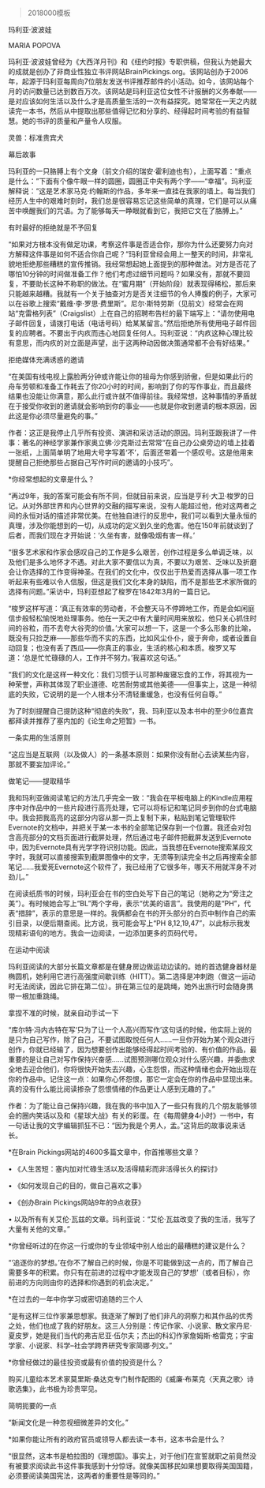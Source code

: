 # 
> 2018000模板



玛利亚·波波娃


MARIA POPOVA


玛利亚·波波娃曾经为《大西洋月刊》和《纽约时报》专职供稿，但我认为她最大的成就是创办了非商业性独立书评网站BrainPickings.org。该网站创办于2006年，起源于玛利亚每周向7位朋友发送书评推荐邮件的小活动。如今，该网站每个月的访问数量已达到数百万次。该网站是玛利亚这位女性不计报酬的义务奉献——是对应该如何生活以及什么才是高质量生活的一次有益探究。她常常在一天之内就读完一本书，然后从中提取出那些值得记忆和分享的、经得起时间考验的有益智慧。她的书评的质量和产量令人叹服。

灵兽：标准贵宾犬


幕后故事

玛利亚的一只胳膊上有个文身（前文介绍的瑞安·霍利迪也有），上面写着：“重点是什么：”下面有个像牛眼一样的圆圈，圆圈正中央有两个字——“幸福”。玛利亚解释说：“这是艺术家马克·约翰斯的作品，多年来一直挂在我家的墙上。每当我们经历人生中的艰难时刻时，我们总是很容易忘记这些简单的真理，它们是可以从痛苦中唤醒我们的咒语。为了能够每天一睁眼就看到它，我把它文在了胳膊上。”


有时最好的拒绝就是不予回复

“如果对方根本没有做足功课，考察这件事是否适合你，那你为什么还要努力向对方解释这件事是如何不适合你自己呢？”玛利亚曾经会用上一整天的时间，非常礼貌地拒绝那些糟糕的宣传推销。我经常想起她上面提到的那种做法。对方是否花了哪怕10分钟的时间做准备工作？他们考虑过细节问题吗？如果没有，那就不要回复，不要助长这种不称职的做法。在“蜜月期”（开始阶段）就表现得稀松，那后来只能越来越糟。我就有一个关于抽查对方是否关注细节的令人捧腹的例子，大家可以在谷歌上搜索“戴维·李·罗思·费里斯”。尼尔·斯特劳斯（见前文）经常会在网站“克雷格列表”（Craigslist）上在自己的招聘布告栏的最下端写上：“请勿使用电子邮件回复，请拨打电话（电话号码）给某某留言。”然后拒绝所有使用电子邮件回复的应聘者。不要出于内疚而违心地回复任何人。玛利亚说：“内疚这种心理比较有意思，而内疚的对立面是声望，出于这两种动因做决策通常都不会有好结果。”


拒绝媒体充满诱惑的邀请

“在美国有线电视上露脸两分钟或许能让你的祖母为你感到骄傲，但是如果此行的舟车劳顿和准备工作耗去了你20小时的时间，影响到了你的写作事业，而且最终结果也没能让你满意，那么此行或许就不值得前往。我经常想，这种事情的矛盾就在于接受你收到的邀请就会影响到你的事业——也就是你收到邀请的根本原因，因此这是你必须尽量避免的事。”


作者：这正是我停止几乎所有投资、演讲和采访活动的原因。玛利亚跟我讲了一件事：著名的神经学家兼作家奥立佛·沙克斯过去常常“在自己办公桌旁边的墙上挂着一张纸，上面简单明了地用大号字写着‘不’，后面还带着一个感叹号。这是他用来提醒自己拒绝那些占据自己写作时间的邀请的小技巧”。



*你经常想起的文章是什么？

“再过9年，我的答案可能会有所不同，但就目前来说，应当是亨利·大卫·梭罗的日记。从对外部世界和内心世界的交融的描写来说，没有人能超过他，他对这两者之间的永恒对话的描述非常优美。在他独自进行的反思中，我们可以看到大量永恒的真理，涉及你能想到的一切，从成功的定义到久坐的危害。他在150年前就谈到了后者，而我们现在才开始说：‘久坐有害，就像吸烟有害一样。’

“很多艺术家和作家会感叹自己的工作是多么艰苦，创作过程是多么单调乏味，以及他们是多么地怀才不遇。对此大家不要信以为真，不要以为艰苦、乏味以及折磨会让你选择的工作变得神圣。在我们的文化中，仅仅出于热爱而选择从事一项工作听起来有些难以令人信服，但这是我们文化本身的缺陷，而不是那些艺术家所做的选择有问题。”采访中，玛利亚想起了梭罗在1842年3月的一篇日记。

“梭罗这样写道：‘真正有效率的劳动者，不会整天马不停蹄地工作，而是会如闲庭信步般轻松愉悦地处理事务。他在一天之中有大量时间用来放松，他只关心抓住时间的谷粒，而不去夸大谷壳的价值。’大家可以想一下，这是一个多么形象的比喻，既没有只捡芝麻——那些华而不实的东西，比如风尘仆仆，疲于奔命，或者设置自动回复；也没有丢了西瓜——你真正的事业，生活的核心和本质。梭罗又写道：‘总是忙忙碌碌的人，工作并不努力。’我喜欢这句话。”


“我们的文化是这样一种文化：我们习惯于认可那种废寝忘食的工作，将其视为一种荣誉，声称其体现了职业道德、吃苦耐劳或其他美德——但事实上，这是一种彻底的失败，它说明的是一个人根本分不清轻重缓急，也没有任何自尊。”


为了时刻提醒自己提防这种“彻底的失败”，我、玛利亚以及本书中的至少6位嘉宾都拜读并推荐了塞内加的《论生命之短暂》一书。


一条实用的生活原则

“这应当是互联网（以及做人）的一条基本原则：如果你没有耐心去读某些内容，那就不要妄加评论。”


做笔记——提取精华

我和玛利亚做阅读笔记的方法几乎完全一致：“我会在平板电脑上的Kindle应用程序中对作品中的一些片段进行高亮处理，它可以将标记和笔记同步到你的台式电脑中。我会把我高亮的这部分内容从那一页上复制下来，粘贴到笔记管理软件Evernote的文档中，并把关于某一本书的全部笔记保存到一个位置。我还会对包含高亮部分的文档页面进行截屏处理，然后通过电子邮件把截屏发送到Evernote中，因为Evernote具有光学字符识别功能。因此，当我想在Evernote搜索某段文字时，我就可以直接搜索到截屏图像中的文字，无须等到读完全书之后再搜索全部笔记……我爱死Evernote这个软件了，我已经用了它很多年，哪天不用就浑身不对劲儿。”

在阅读纸质书的时候，玛利亚会在书的空白处写下自己的笔记（她称之为“旁注之美”）。有时候她会写上“BL”两个字母，表示“优美的语言”。我使用的是“PH”，代表“措辞”，表示的意思是一样的。我俩都会在书的开头部分的白页中制作自己的索引目录，以便后期查阅。比方说，我可能会写上“PH 8,12,19,47”，以此标示我发现精彩语句的地方。我会一边阅读，一边添加更多的页码代号。


在运动中阅读

玛利亚阅读的大部分长篇文章都是在健身房边做运动边读的。她的首选健身器材是椭圆机，她利用它进行高强度间歇训练（HITT）。第二选择是冲刺跑（做这一运动时无法阅读，因此它排在第二位）。排在第三位的是跳绳，她外出旅行时会随身携带一根加重跳绳。


拿捏不准的时候，就亲自动手试一下

“库尔特·冯内古特在写‘只为了让一个人高兴而写作’这句话的时候，他实际上说的是只为自己写作，除了自己，不要试图取悦任何人……一旦你开始为某个观众进行创作，你就已经输了，因为想要创作出能够经得起时间考验的、有价值的作品，最重要的是让自己对写作保持兴奋感……试图预测哪位观众对什么感兴趣，并委曲求全地去迎合他们，你将很快开始失去兴趣，心生怨恨，而这种情绪也会开始出现在你的作品中。记住这一点：如果你心怀怨恨，那它一定会在你的作品中显现出来。真的没有什么能比阅读掺杂了怨恨情绪的作品更让人感到无趣的了。”


作者：为了能让自己保持兴趣，我在我的书中加入了一些只有我的几个朋友能够领会的圈内笑话以及和《星球大战》有关的彩蛋。在《每周健身4小时》一书中，有一句话让我的文字编辑抓狂不已：“因为我是个男人，孟。”这背后的故事说来话长。



*在Brain Pickings网站的4600多篇文章中，你首推哪些文章？

• 《人生苦短：塞内加对忙碌生活以及活得精彩而非活得长久的探讨》

• 《如何发现自己的目的，做自己喜欢之事》

• 《创办Brain Pickings网站9年的9点收获》

• 以及所有有关艾伦·瓦兹的文章。玛利亚说：“艾伦·瓦兹改变了我的生活，我写了大量有关他的文章。”

*你曾经听过的在你这一行或你的专业领域中别人给出的最糟糕的建议是什么？

“‘追逐你的梦想。’在你不了解自己的时候，你是不可能做到这一点的，而了解自己需要多年的积累。你只有在前进的过程中才能发现自己的‘梦想’（或者目标），你前进的方向则由你的选择和你遇到的机会决定。”

*在过去的一年中你学习或密切追随的三个人

“是有这样三位作家兼思想家。我逐渐了解到了他们非凡的洞察力和其作品的优秀之处，他们也成了我的好朋友。这三人分别是：传记作家、小说家、散文家丹尼·夏皮罗，她是我们当代的弗吉尼亚·伍尔夫；杰出的科幻作家詹姆斯·格雷克；宇宙学家、小说家、科学–社会学跨界研究专家简娜·列文。”

*你曾经做过的最佳投资或最有价值的投资是什么？

购买儿童绘本艺术家莫里斯·桑达克专门制作配图的《威廉·布莱克〈天真之歌〉诗歌选集》，此书极为珍贵罕见。


简明扼要的一点



“新闻文化是一种忽视细微差异的文化。”



*如果你能让所有的政府官员或领导人都去读一本书，这本书会是什么？

“很显然，这本书是柏拉图的《理想国》。事实上，对于他们在宣誓就职之前竟然没有被要求阅读此书这件事我感到十分惊讶。就像美国移民如果想要取得美国国籍，必须要阅读美国宪法，这两者的重要性是等同的。”



